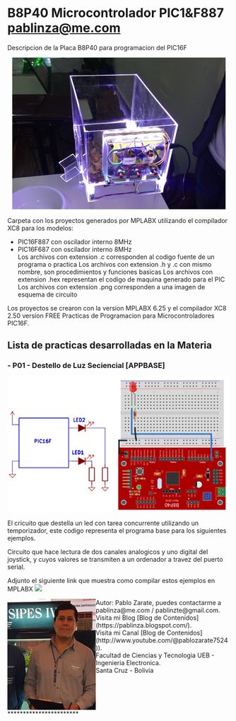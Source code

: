 # B8P40 Microcontrolador PIC1&F887 pablinza@me.com
Descripcion de la Placa B8P40 para programacion del PIC16F

<p align="center">
  <img src="pic1.png"></img>
</p>

Carpeta con los proyectos generados por MPLABX utilizando el compilador XC8 para los modelos:
- PIC16F887 con oscilador interno 8MHz 
- PIC16F687 con oscilador interno 8MHz  
Los archivos con extension .c corresponden al codigo fuente de un programa o practica
Los archivos con extension .h y .c con mismo nombre, son procedimientos y funciones basicas
Los archivos con extension .hex representan el codigo de maquina generado para el PIC
Los archivos con extension .png corresponden a una imagen de esquema de circuito

Los proyectos se crearon con la version MPLABX 6.25 y el compilador XC8 2.50 version FREE
Practicas de Programacion para Microcontroladores PIC16F.

## Lista de practicas desarrolladas en la Materia
### - P01 - Destello de Luz Seciencial   [APPBASE]
  <p align="center">
  <img src="ap1base.png"></img>
</p>
El cricuito que destella un led con tarea concurrente utilizando un temporizador, este codigo representa el programa base para los siguientes ejemplos.


Circuito que hace lectura de dos canales analogicos y uno digital del joystick, y cuyos valores se transmiten a un ordenador a travez del puerto serial.


Adjunto el siguiente link que muestra como compilar estos ejemplos en MPLABX
[![](http://img.youtube.com/vi/w-GRu89glrg/0.jpg)](http://www.youtube.com/watch?v=w-GRu89glrg "Compilar en MPLABX")



<img src="pablo_ueb.png" align="left" width="200px"/>
Autor: Pablo Zarate, puedes contactarme a pablinza@me.com / pablinzte@gmail.com.  <br />
Visita mi Blog  [Blog de Contenidos](https://pablinza.blogspot.com/). <br />
Visita mi Canal [Blog de Contenidos](http://www.youtube.com/@pablozarate7524)). <br />
Facultad de Ciencias y Tecnologia UEB - Ingenieria Electronica. <br />
Santa Cruz - Bolivia 
<br clear="left"/>
***********************

